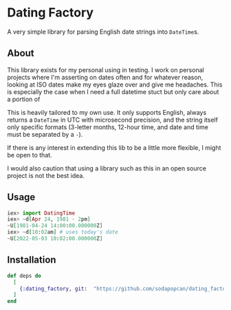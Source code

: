 # Dating Factory

A very simple library for parsing English date strings into `DateTime`s.

## About

This library exists for my personal using in testing.  I work on personal
projects where I'm asserting on dates often and for whatever reason, looking at
ISO dates make my eyes glaze over and give me headaches.  This is especially the
case when I need a full datetime stuct but only care about a portion of 

This is heavily tailored to my own use.  It only supports English, always
returns a `DateTime` in UTC with microsecond precision, and the string itself
only specific formats (3-letter months, 12-hour time, and date and time must be
separated by a `-`).

If there is any interest in extending this lib to be a little more flexible,
I might be open to that.

I would also caution that using a library such as this in an open source project
is not the best idea.

## Usage

```elixir
iex> import DatingTime
iex> ~d[Apr 24, 1981 - 2pm]
~U[1981-04-24 14:00:00.000000Z]
iex> ~d[10:02am] # uses today's date
~U[2022-05-03 10:02:00.000000Z]
```

## Installation

```elixir
def deps do
  [
    {:dating_factory, git:  "https://github.com/sodapopcan/dating_factory.git"}
  ]
end
```
